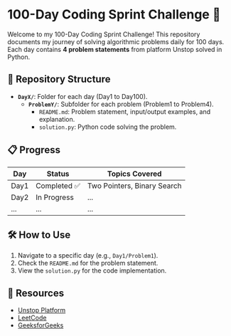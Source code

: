 # 100-Day Coding Sprint Challenge 🚀

Welcome to my 100-Day Coding Sprint Challenge! This repository documents my journey of solving algorithmic problems daily for 100 days. Each day contains **4 problem statements** from platform Unstop solved in Python.

## 📌 Repository Structure
- **`DayX/`**: Folder for each day (Day1 to Day100).
  - **`ProblemY/`**: Subfolder for each problem (Problem1 to Problem4).
    - `README.md`: Problem statement, input/output examples, and explanation.
    - `solution.py`: Python code solving the problem.

## 📋 Progress
| Day  | Status       | Topics Covered               |
|------|--------------|------------------------------|
| Day1 | Completed ✅ | Two Pointers, Binary Search  |
| Day2 | In Progress  | ...                          |
| ...  | ...          | ...                          |

## 🛠 How to Use
1. Navigate to a specific day (e.g., `Day1/Problem1`).
2. Check the `README.md` for the problem statement.
3. View the `solution.py` for the code implementation.

## 🔗 Resources
- [Unstop Platform](https://unstop.com)
- [LeetCode](https://leetcode.com)
- [GeeksforGeeks](https://geeksforgeeks.org)
